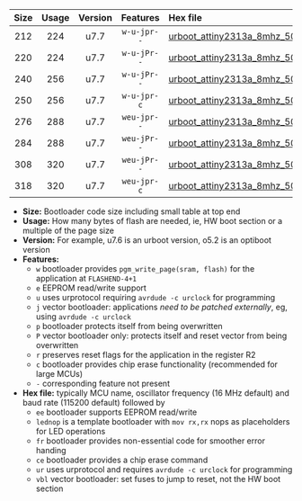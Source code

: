 |Size|Usage|Version|Features|Hex file|
|:-:|:-:|:-:|:-:|:--|
|212|224|u7.7|`w-u-jpr--`|[urboot_attiny2313a_8mhz_500000bps_lednop_ur_vbl.hex](https://raw.githubusercontent.com/stefanrueger/urboot.hex/main/mcus/attiny2313a/fcpu_8mhz/500000_bps/urboot_attiny2313a_8mhz_500000bps_lednop_ur_vbl.hex)|
|220|224|u7.7|`w-u-jPr--`|[urboot_attiny2313a_8mhz_500000bps_ur_vbl.hex](https://raw.githubusercontent.com/stefanrueger/urboot.hex/main/mcus/attiny2313a/fcpu_8mhz/500000_bps/urboot_attiny2313a_8mhz_500000bps_ur_vbl.hex)|
|240|256|u7.7|`w-u-jPr--`|[urboot_attiny2313a_8mhz_500000bps_lednop_fr_ur_vbl.hex](https://raw.githubusercontent.com/stefanrueger/urboot.hex/main/mcus/attiny2313a/fcpu_8mhz/500000_bps/urboot_attiny2313a_8mhz_500000bps_lednop_fr_ur_vbl.hex)|
|250|256|u7.7|`w-u-jpr-c`|[urboot_attiny2313a_8mhz_500000bps_lednop_fr_ce_ur_vbl.hex](https://raw.githubusercontent.com/stefanrueger/urboot.hex/main/mcus/attiny2313a/fcpu_8mhz/500000_bps/urboot_attiny2313a_8mhz_500000bps_lednop_fr_ce_ur_vbl.hex)|
|276|288|u7.7|`weu-jpr--`|[urboot_attiny2313a_8mhz_500000bps_ee_lednop_ur_vbl.hex](https://raw.githubusercontent.com/stefanrueger/urboot.hex/main/mcus/attiny2313a/fcpu_8mhz/500000_bps/urboot_attiny2313a_8mhz_500000bps_ee_lednop_ur_vbl.hex)|
|284|288|u7.7|`weu-jPr--`|[urboot_attiny2313a_8mhz_500000bps_ee_ur_vbl.hex](https://raw.githubusercontent.com/stefanrueger/urboot.hex/main/mcus/attiny2313a/fcpu_8mhz/500000_bps/urboot_attiny2313a_8mhz_500000bps_ee_ur_vbl.hex)|
|308|320|u7.7|`weu-jPr--`|[urboot_attiny2313a_8mhz_500000bps_ee_lednop_fr_ur_vbl.hex](https://raw.githubusercontent.com/stefanrueger/urboot.hex/main/mcus/attiny2313a/fcpu_8mhz/500000_bps/urboot_attiny2313a_8mhz_500000bps_ee_lednop_fr_ur_vbl.hex)|
|318|320|u7.7|`weu-jpr-c`|[urboot_attiny2313a_8mhz_500000bps_ee_lednop_fr_ce_ur_vbl.hex](https://raw.githubusercontent.com/stefanrueger/urboot.hex/main/mcus/attiny2313a/fcpu_8mhz/500000_bps/urboot_attiny2313a_8mhz_500000bps_ee_lednop_fr_ce_ur_vbl.hex)|

- **Size:** Bootloader code size including small table at top end
- **Usage:** How many bytes of flash are needed, ie, HW boot section or a multiple of the page size
- **Version:** For example, u7.6 is an urboot version, o5.2 is an optiboot version
- **Features:**
  + `w` bootloader provides `pgm_write_page(sram, flash)` for the application at `FLASHEND-4+1`
  + `e` EEPROM read/write support
  + `u` uses urprotocol requiring `avrdude -c urclock` for programming
  + `j` vector bootloader: applications *need to be patched externally*, eg, using `avrdude -c urclock`
  + `p` bootloader protects itself from being overwritten
  + `P` vector bootloader only: protects itself and reset vector from being overwritten
  + `r` preserves reset flags for the application in the register R2
  + `c` bootloader provides chip erase functionality (recommended for large MCUs)
  + `-` corresponding feature not present
- **Hex file:** typically MCU name, oscillator frequency (16 MHz default) and baud rate (115200 default) followed by
  + `ee` bootloader supports EEPROM read/write
  + `lednop` is a template bootloader with `mov rx,rx` nops as placeholders for LED operations
  + `fr` bootloader provides non-essential code for smoother error handing
  + `ce` bootloader provides a chip erase command
  + `ur` uses urprotocol and requires `avrdude -c urclock` for programming
  + `vbl` vector bootloader: set fuses to jump to reset, not the HW boot section
